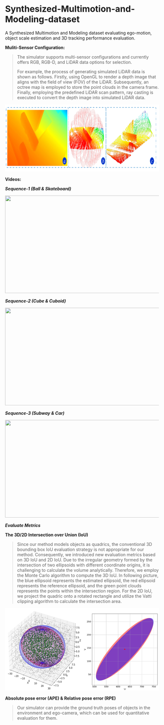 # Synthesized-Multimotion-and-Modeling-dataset
A Synthesized Multimotion and Modeling dataset evaluating ego-motion, object scale estimation and 3D tracking performance evaluation.

**Muliti-Sensor Configuration:**
<blockquote>
The simulator supports multi-sensor configurations and currently offers RGB, RGB-D, and LiDAR data options for selection.

For example, the process of generating simulated LiDAR data is shown as follows. Firstly, using OpenGL to render a depth image that aligns with the field of view (FOV) of the LiDAR. Subsequently, an octree map is employed to store the point clouds in the camera frame. Finally, employing the predefined LiDAR scan pattern, ray casting is executed to convert the depth image into simulated LiDAR data.
</blockquote>

<center class = "half">
<img src = "Pictures/MultiSensors.png"  width = "1100" height = "220" />
</center>

**Videos:**

***Sequence-1 (Ball & Skateboard)***

<center class = "half">
<img src = "Pictures/ball_skateboard_dataset.gif" width = "1240" height = "320" />
</center>

***Sequence-2 (Cube & Cuboid)***

<center class = "half">
<img src = "Pictures/cube_cuboid_dataset.gif" width = "1240" height = "320" />
</center>

***Sequence-3 (Subway & Car)***

<center class = "half">
<img src = "Pictures/subway_car_dataset.gif" width = "1240" height = "320" />
</center>

***Evaluate Metrics***

**The 3D/2D Intersection over Union (IoU)**
<blockquote>
Since our method models objects as quadrics, the conventional 3D bounding box IoU evaluation strategy is not appropriate for our method. Consequently, we introduced new evaluation metrics based on 3D IoU and 2D IoU. Due to the irregular geometry formed by the intersection of two ellipsoids with different coordinate origins, it is challenging to calculate the volume analytically. Therefore, we employ the Monte Carlo algorithm to compute the 3D IoU. In following picture, the blue ellipsoid represents the estimated ellipsoid, the red ellipsoid represents the reference ellipsoid, and the green point clouds represents the points within the intersection region. For the 2D IoU, we project the quadric onto a rotated rectangle and utilize the Vatti clipping algorithm to calculate the intersection area.
</blockquote>

<center class = "half">
<img src = "Pictures/IoU-Metric.png"  width = "583" height = "270" />
</center>

**Absolute pose error (APE) & Relative pose error (RPE)**
<blockquote>
Our simulator can provide the ground truth poses of objects in the environment and ego-camera, which can be used for quantitative evaluation for them.
</blockquote>
 


